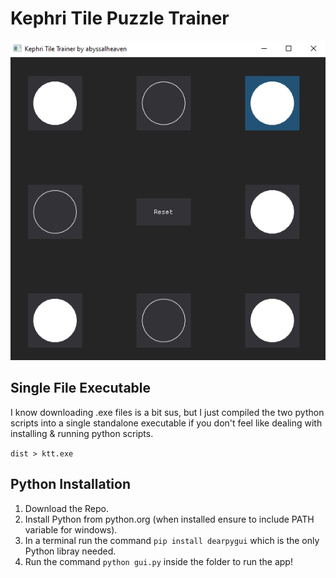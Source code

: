 # Kephri Tile Puzzle Trainer

![image](./gui.png)


## Single File Executable

I know downloading .exe files is a bit sus, but I just compiled the two python scripts into a single standalone executable if you don't feel like dealing with installing & running python scripts.

`dist > ktt.exe`


## Python Installation

1. Download the Repo.
2. Install Python from python.org (when installed ensure to include PATH variable for windows).
3. In a terminal run the command `pip install dearpygui` which is the only Python libray needed.
4. Run the command `python gui.py` inside the folder to run the app!